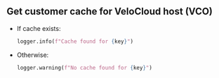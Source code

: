 ## Get customer cache for VeloCloud host (VCO)

* If cache exists:
  ```python
  logger.info(f"Cache found for {key}")
  ```
* Otherwise:
  ```python
  logger.warning(f"No cache found for {key}")
  ```